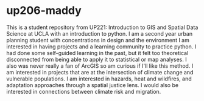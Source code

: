 # up206-maddy 
This is a student repository from UP221: Introduction to GIS and Spatial Data Science at UCLA with an introduction to python.
I am a second year urban planning student with concentrations in design and the environment
I am interested in having projects and a learning community to practice python. I had done some self-guided learning in the past, but it felt too theoretical disconnected from being able to apply it to statistical or map analyses. I also was never really a fan of ArcGIS so am curious if I'll like this method.
I am interested in projects that are at the intersection of climate change and vulnerable populations. I am interested in hazards, heat and wildfires, and adaptation approaches through a spatial justice lens. I would also be interested in connections between climate risk and migration.
